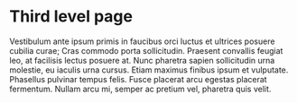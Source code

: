 # Third level page

Vestibulum ante ipsum primis in faucibus orci luctus et ultrices posuere cubilia curae; Cras commodo porta sollicitudin. Praesent convallis feugiat leo, at facilisis lectus posuere at. Nunc pharetra sapien sollicitudin urna molestie, eu iaculis urna cursus. Etiam maximus finibus ipsum et vulputate. Phasellus pulvinar tempus felis. Fusce placerat arcu egestas placerat fermentum. Nullam arcu mi, semper ac pretium vel, pharetra quis velit.

